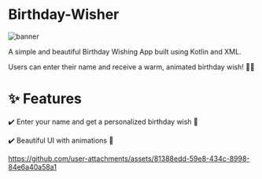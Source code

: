 # Birthday-Wisher
![banner](https://github.com/user-attachments/assets/6aee54a2-091e-4e32-8614-594edd498a1c)
<p>A simple and beautiful Birthday Wishing App built using Kotlin and XML.</p>
<p>Users can enter their name and receive a warm, animated birthday wish! 🎂🎈</p>
<h1>✨ Features</h1>
<p>✔️ Enter your name and get a personalized birthday wish 🎁</p>
<p>✔️ Beautiful UI with animations 🎊</p>



https://github.com/user-attachments/assets/81388edd-59e8-434c-8998-84e6a40a58a1

